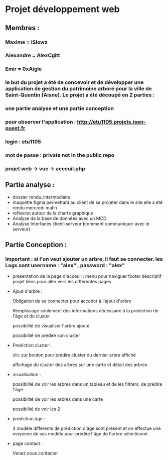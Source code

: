 # Projet développement web
## Membres : 
### Maxime = iSlowz
### Alexandre = AlexCgitt
### Emir = 0xAigle

### le but du projet a été de concevoir et de développer une application de gestion du patrimoine arboré pour la ville de Saint-Quentin (Aisne). Le projet a été découpé en 2 parties : 
### une partie analyse et une partie conception

### pour observer l'application : http://etu1105.projets.isen-ouest.fr
### login : etu1105
### mot de passe : private not in the public repo

### projet web -> vue -> acceuil.php

## Partie analyse :

- dossier rendu_intermédiaire
- maquette figma permettant au client de se projeter dans le site elle a été rendu mercredi matin
- reflexion autour de la charte graphique 
- Analyse de la base de données avec un MCD
- Analyse Interfaces client-serveur (comment communiquer avec le serveur)

## Partie Conception :

### Important : si l'on veut ajouter un arbre, il faut se connecter. les Logs sont username : "alex" , password : "alex"

- presentation de la page d'acceuil :
    menu pour naviguer
    footer
    descriptif projet
    liens pour aller vers les différentes pages

- Ajout d'arbre :

    Obligation de se connecter pour acceder à l'ajout d'arbre
    
	Remplissage seulement des informations nécessaire à la prediction de l'âge et du cluster

    possibilité de visualiser l'arbre ajouté

    possibilité de prédire son cluster

- Prediction cluster :

    clic sur bouton pour prédire cluster du dernier arbre affiché

    affichage du cluster des arbres sur une carte et détail des arbres

- visualisation :

    possibilité de voir les arbres dans un tableau et de les filtrers, de prédire l'âge

    possibilité de voir les arbres dans une carte 

    possibilité de voir les 2

- prediction âge :

    4 modèle différents de prédiction d'âge sont présent et on effectue une moyenne de ses modèle pour prédire l'âge de l'arbre sélectionné.

- page contact :

    Venez nous contacter





